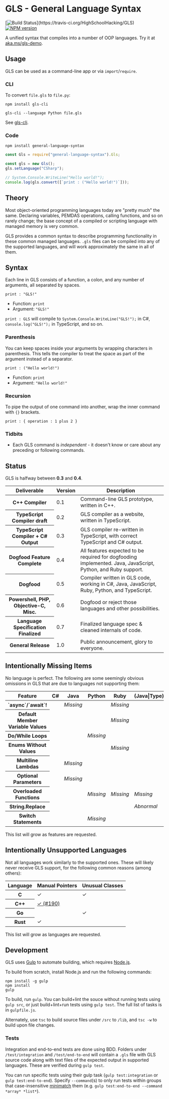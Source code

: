 # GLS - General Language Syntax

[![Build Status](https://travis-ci.org/HighSchoolHacking/GLS.svg?)](https://travis-ci.org/HighSchoolHacking/GLS)
[![NPM version](https://badge.fury.io/js/general-language-syntax.svg)](http://badge.fury.io/js/general-language-syntax)

A unified syntax that compiles into a number of OOP languages.
Try it at [aka.ms/gls-demo](https://aka.ms/gls-demo).


## Usage

GLS can be used as a command-line app or via `import`/`require`.

### CLI

To convert `file.gls` to `file.py`:

```shell
npm install gls-cli

gls-cli --language Python file.gls
```

See [gls-cli](https://github.com/HighSchoolHacking/gls-cli).

### Code

`npm install general-language-syntax`

```javascript
const Gls = require("general-language-syntax").Gls;

const gls = new Gls();
gls.setLanguage("CSharp");

// System.Console.WriteLine("Hello world!");
console.log(gls.convert([`print : ("Hello world!")`]));
```


## Theory

Most object-oriented programming languages today are "pretty much" the same. Declaring variables, PEMDAS operations, calling functions, and so on rarely change; the base concept of a compiled or scripting language with managed memory is very common.

GLS provides a common syntax to describe programming functionality in these common managed languages. `.gls` files can be compiled into any of the supported languages, and will work approximately the same in all of them.


## Syntax

Each line in GLS consists of a function, a colon, and any number of arguments, all separated by spaces.

```gls
print : "GLS!"
```

* Function: `print`
* Argument: `"GLS!"`

`print : GLS` will compile to `System.Console.WriteLine("GLS!");` in C#, `console.log("GLS!");` in TypeScript, and so on.

### Parenthesis

You can keep spaces inside your arguments by wrapping characters in parenthesis. This tells the compiler to treat the space as part of the argument instead of a separator.

```gls
print : ("Hello world!")
```

* Function: `print`
* Argument: `"Hello world!"`

### Recursion

To pipe the output of one command into another, wrap the inner command with `{}` brackets.

```gls
print : { operation : 1 plus 2 }
```

### Tidbits

* Each GLS command is *independent* - it doesn't know or care about any preceding or following commands.


## Status

GLS is halfway between **0.3** and **0.4**.

<table>
    <thead>
        <th>Deliverable</th>
        <th>Version</th>
        <th>Description</th>
    </thead>
    <tbody>
        <tr>
            <th>C++ Compiler</th>
            <td>0.1</td>
            <td>Command-line GLS prototype, written in C++.</td>
        </tr>
        <tr>
            <th>TypeScript Compiler draft</th>
            <td>0.2</td>
            <td>GLS compiler as a website, written in TypeScript.</td>
        </tr>
        <tr>
            <th>TypeScript Compiler + C# Output</th>
            <td>0.3</td>
            <td>GLS compiler re-written in TypeScript, with correct TypeScript and C# output.</td>
        </tr>
        <tr>
            <th>Dogfood Feature Complete</th>
            <td>0.4</td>
            <td>All features expected to be required for dogfooding implemented. Java, JavaScript, Python, and Ruby support.</td>
        </tr>
        <tr>
            <th>Dogfood</th>
            <td>0.5</td>
            <td>Compiler written in GLS code, working in C#, Java, JavaScript, Ruby, Python, and TypeScript.</td>
        </tr>
        <tr>
            <th>Powershell, PHP, Objective-C, Misc.</th>
            <td>0.6</td>
            <td>Dogfood or reject those languages and other possibilities.</td>
        </tr>
        <tr>
            <th>Language Specification Finalized</th>
            <td>0.7</td>
            <td>Finalized language spec &amp; cleaned internals of code.</td>
        </tr>
        <tr>
            <th>General Release</th>
            <td>1.0</td>
            <td>Public announcement, glory to everyone.</td>
        </tr>
    </tbody>
</table>

## Intentionally Missing Items

No language is perfect. The following are some seemingly obvious omissions in GLS that are due to languages not supporting them:

<table>
    <thead>
        <th>Feature</th>
        <th>C#</th>
        <th>Java</th>
        <th>Python</th>
        <th>Ruby</th>
        <th>(Java|Type)Script</th>
    </thead>
    <tbody>
        <tr>
            <th>`async`/`await`!</th>
            <td></td>
            <td><em>Missing</em></td>
            <td></td>
            <td><em>Missing</em></td>
            <td></td>
        </tr>
        <tr>
            <th>Default Member Variable Values</th>
            <td></td>
            <td></td>
            <td></td>
            <td><em>Missing</em></td>
            <td></td>
        </tr>
        <tr>
            <th>Do/While Loops</th>
            <td></td>
            <td></td>
            <td><em>Missing</em></td>
            <td></td>
            <td></td>
        </tr>
        <tr>
            <th>Enums Without Values</th>
            <td></td>
            <td></td>
            <td></td>
            <td><em>Missing</em></td>
            <td></td>
        </tr>
        <tr>
            <th>Multiline Lambdas</th>
            <td></td>
            <td><em>Missing</em></td>
            <td></td>
            <td></td>
            <td></td>
        </tr>
        <tr>
            <th>Optional Parameters</th>
            <td></td>
            <td><em>Missing</em></td>
            <td></td>
            <td></td>
            <td></td>
        </tr>
        <tr>
            <th>Overloaded Functions</th>
            <td></td>
            <td></td>
            <td><em>Missing</em></td>
            <td><em>Missing</em></td>
            <td><em>Missing</em></td>
        </tr>
        <tr>
            <th>String.Replace</th>
            <td></td>
            <td></td>
            <td></td>
            <td></td>
            <td><em>Abnormal</em></td>
        </tr>
        <tr>
            <th>Switch Statements</th>
            <td></td>
            <td></td>
            <td><em>Missing</em></td>
            <td></td>
            <td></td>
        </tr>
    </tbody>
</table>

This list will grow as features are requested.


## Intentionally Unsupported Languages

Not all languages work similarly to the supported ones. These will likely never receive GLS support, for the following common reasons (among others):

<table>
    <thead>
        <th>Language</th>
        <th>Manual Pointers</th>
        <th>Unusual Classes</th>
    </thead>
    <tbody>
        <tr>
            <th>C</th>
            <td>✓</td>
            <td>✓</td>
        </tr>
        <tr>
            <th>C++</th>
            <td><a href="https://github.com/HighSchoolHacking/GLS/issues/190">✓ (#190)</a></td>
            <td></td>
        </tr>
        <tr>
            <th>Go</th>
            <td></td>
            <td>✓</td>
        </tr>
        <tr>
            <th>Rust</th>
            <td>✓</td>
            <td></td>
        </tr>
    </tbody>
</table>

This list will grow as languages are requested.


## Development

GLS uses [Gulp](http://gulpjs.com/) to automate building, which requires [Node.js](http://node.js.org).

To build from scratch, install Node.js and run the following commands:

```
npm install -g gulp
npm install
gulp
```

To build, run `gulp`.
You can build+lint the souce without running tests using `gulp src`, or just build+lint+run tests using `gulp test`.
The full list of tasks is in `gulpfile.js`.

Alternately, use `tsc` to build source files under `/src` to `/lib`, and `tsc -w` to build upon file changes.

### Tests

Integration and end-to-end tests are done using BDD.
Folders under `/test/integration` and `/test/end-to-end` will contain a `.gls` file with GLS source code along with text files of the expected output in supported languages.
These are verified during `gulp test`.

You can run specific tests using their gulp task (`gulp test:integration` or `gulp test:end-to-end`).
Specify `--command`(s) to only run tests within groups that case-insensitive [minimatch](https://www.npmjs.com/package/minimatch) them (e.g. `gulp test:end-to-end --command *array* *list*`).
